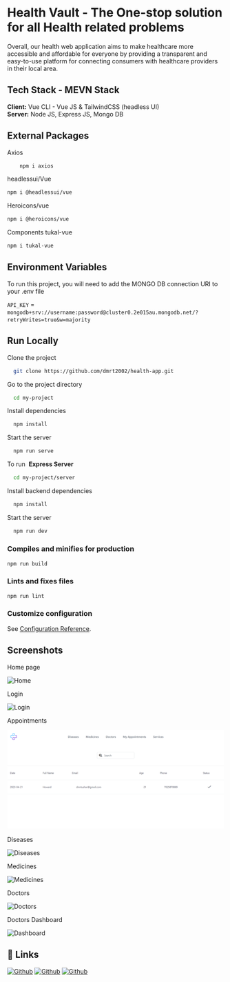 
# Health Vault - The One-stop solution for all Health related problems

Overall, our health web application aims to make healthcare more accessible and affordable for everyone by providing a transparent and easy-to-use platform for connecting consumers with healthcare providers in their local area.


## Tech Stack - MEVN Stack

**Client:**   Vue CLI - Vue JS & TailwindCSS (headless UI)  
**Server:**   Node JS, Express JS, Mongo DB



## External Packages


Axios

```bash
    npm i axios
```

headlessui/Vue

```bash
npm i @headlessui/vue
```

Heroicons/vue

```bash
npm i @heroicons/vue
```

Components tukal-vue 
```bash
npm i tukal-vue
```


## Environment Variables

To run this project, you will need to add the MONGO DB connection   URI to your .env file

`API_KEY` = `mongodb+srv://username:password@cluster0.2e015au.mongodb.net/?retryWrites=true&w=majority`

## Run Locally

Clone the project

```bash
  git clone https://github.com/dmrt2002/health-app.git
```

Go to the project directory

```bash
  cd my-project
```

Install dependencies

```bash
  npm install
```

Start the server

```bash
  npm run serve
```

To run&nbsp;  **Express Server** 

```bash
  cd my-project/server
```

Install backend dependencies

```bash
  npm install
```

Start the server

```bash
  npm run dev
```

### Compiles and minifies for production
```
npm run build
```

### Lints and fixes files
```
npm run lint
```

### Customize configuration
See [Configuration Reference](https://cli.vuejs.org/config/).

## Screenshots

Home page

![Home](https://i.postimg.cc/V0JfsbLt/home.png)

Login

![Login](https://i.postimg.cc/FdWFQxmm/login.png)

Appointments

![Appointments](appointments.png)

Diseases

![Diseases](https://i.postimg.cc/QBDdgt0L/diseases.png)

Medicines

![Medicines](https://i.postimg.cc/bGRNmhBZ/medicines.png)

Doctors

![Doctors](https://i.postimg.cc/0bLQQZSy/doctors.png)

Doctors Dashboard

![Dashboard](https://i.postimg.cc/bZkv2b0H/doctorsdashboard.png)



## 🔗 Links
[![Github](https://img.shields.io/badge/tushar-000?style=for-the-badge&logo=Github&logoColor=white)](https://github.com/dmrt2002)
[![Github](https://img.shields.io/badge/Subramanya-0A66C2?style=for-the-badge&logo=github&logoColor=white)](https://github.com/Subramanyarao11)
[![Github](https://img.shields.io/badge/Shodhan-1DA1F2?style=for-the-badge&logo=github&logoColor=white)](https://github.com/shodhanshetty14)

